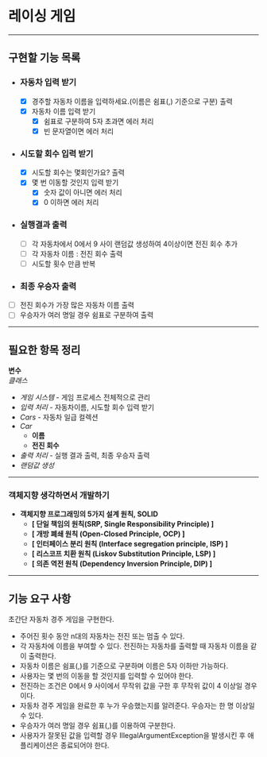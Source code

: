 # 레이싱 게임
*****
## 구현할 기능 목록

- ### 자동차 입력 받기
  - [x] 경주할 자동차 이름을 입력하세요.(이름은 쉼표(,) 기준으로 구분) 출력
  - [x] 자동차 이름 입력 받기
    - [x] 쉼표로 구분하여 5자 초과면 에러 처리
    - [x] 빈 문자열이면 에러 처리

- ### 시도할 회수 입력 받기
  - [x] 시도할 회수는 몇회인가요? 출력
  - [x] 몇 번 이동할 것인지 입력 받기
    - [x] 숫자 값이 아니면 에러 처리
    - [x] 0 이하면 에러 처리

- ### 실행결과 출력
  - [ ] 각 자동차에서 0에서 9 사이 랜덤값 생성하여 4이상이면 전진 회수 추가
  - [ ] 각 자동차 이름 : 전진 회수 출력
  - [ ] 시도할 횟수 만큼 반복

- ### 최종 우승자 출력
- [ ] 전진 회수가 가장 많은 자동차 이름 출력
- [ ] 우승자가 여러 명일 경우 쉼표로 구분하여 출력

****

## 필요한 항목 정리
**변수**  
*클래스*

- *게임 시스템* - 게임 프로세스 전체적으로 관리
- *입력 처리* - 자동차이름, 시도할 회수 입력 받기
- *Cars* - 자동차 일급 컬렉션
- *Car*
  - **이름**
  - **전진 회수**
- *출력 처리* - 실행 결과 출력, 최종 우승자 출력
- *랜덤값 생성*


****

### 객체지향 생각하면서 개발하기
- ****객체지향 프로그래밍의 5가지 설계 원칙, SOLID****
  - ****[ 단일 책임의 원칙(SRP, Single Responsibility Principle) ]****
  - ****[ 개방 폐쇄 원칙 (Open-Closed Principle, OCP) ]****
  - ****[ 인터페이스 분리 원칙 (Interface segregation principle, ISP) ]****
  - ****[ 리스코프 치환 원칙 (Liskov Substitution Principle, LSP) ]****
  - ****[ 의존 역전 원칙 (Dependency Inversion Principle, DIP) ]****
****
## 기능 요구 사항

초간단 자동차 경주 게임을 구현한다.

- 주어진 횟수 동안 n대의 자동차는 전진 또는 멈출 수 있다.
- 각 자동차에 이름을 부여할 수 있다. 전진하는 자동차를 출력할 때 자동차 이름을 같이 출력한다.
- 자동차 이름은 쉼표(,)를 기준으로 구분하며 이름은 5자 이하만 가능하다.
- 사용자는 몇 번의 이동을 할 것인지를 입력할 수 있어야 한다.
- 전진하는 조건은 0에서 9 사이에서 무작위 값을 구한 후 무작위 값이 4 이상일 경우이다.
- 자동차 경주 게임을 완료한 후 누가 우승했는지를 알려준다. 우승자는 한 명 이상일 수 있다.
- 우승자가 여러 명일 경우 쉼표(,)를 이용하여 구분한다.
- 사용자가 잘못된 값을 입력할 경우 IllegalArgumentException을 발생시킨 후 애플리케이션은 종료되어야 한다.